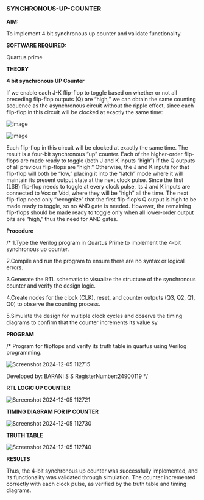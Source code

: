 ### SYNCHRONOUS-UP-COUNTER

**AIM:**

To implement 4 bit synchronous up counter and validate functionality.

**SOFTWARE REQUIRED:**

Quartus prime

**THEORY**

**4 bit synchronous UP Counter**

If we enable each J-K flip-flop to toggle based on whether or not all preceding flip-flop outputs (Q) are “high,” we can obtain the same counting sequence as the asynchronous circuit without the ripple effect, since each flip-flop in this circuit will be clocked at exactly the same time:

![image](https://github.com/naavaneetha/SYNCHRONOUS-UP-COUNTER/assets/154305477/d5db3fa0-e413-404c-b80e-b2f39d82e7e8)


![image](https://github.com/naavaneetha/SYNCHRONOUS-UP-COUNTER/assets/154305477/52cb61eb-d04b-442d-810c-31185a68410b)

Each flip-flop in this circuit will be clocked at exactly the same time.
The result is a four-bit synchronous “up” counter. Each of the higher-order flip-flops are made ready to toggle (both J and K inputs “high”) if the Q outputs of all previous flip-flops are “high.”
Otherwise, the J and K inputs for that flip-flop will both be “low,” placing it into the “latch” mode where it will maintain its present output state at the next clock pulse.
Since the first (LSB) flip-flop needs to toggle at every clock pulse, its J and K inputs are connected to Vcc or Vdd, where they will be “high” all the time.
The next flip-flop need only “recognize” that the first flip-flop’s Q output is high to be made ready to toggle, so no AND gate is needed.
However, the remaining flip-flops should be made ready to toggle only when all lower-order output bits are “high,” thus the need for AND gates.

**Procedure**

/* 1.Type the Verilog program in Quartus Prime to implement the 4-bit synchronous up
counter.

2.Compile and run the program to ensure there are no syntax or logical errors.

3.Generate the RTL schematic to visualize the structure of the synchronous counter and
verify the design logic.

4.Create nodes for the clock (CLK), reset, and counter outputs (Q3, Q2, Q1, Q0) to
observe the counting process.

5.Simulate the design for multiple clock cycles and observe the timing diagrams to
confirm that the counter increments its value sy


**PROGRAM**

/* Program for flipflops and verify its truth table in quartus using Verilog programming. 

![Screenshot 2024-12-05 112715](https://github.com/user-attachments/assets/14db1d9f-3c4e-4448-a9b7-cf4c661f2e98)


Developed by: BARANI S S RegisterNumber:24900119
*/

**RTL LOGIC UP COUNTER**

![Screenshot 2024-12-05 112721](https://github.com/user-attachments/assets/6c1c0423-5a7f-4537-b78e-d6c27d0f5c56)


**TIMING DIAGRAM FOR IP COUNTER**

![Screenshot 2024-12-05 112730](https://github.com/user-attachments/assets/766a7b0c-862b-4a51-94be-7f67b4a704ae)


**TRUTH TABLE**

![Screenshot 2024-12-05 112740](https://github.com/user-attachments/assets/53fa7814-d403-4cf1-b9f6-37572769e302)


**RESULTS**

Thus, the 4-bit synchronous up counter was successfully implemented, and its
functionality was validated through simulation. The counter incremented correctly with
each clock pulse, as verified by the truth table and timing diagrams.
